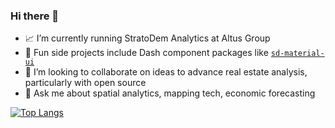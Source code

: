 ### Hi there 👋

<!--
**mjclawar/mjclawar** is a ✨ _special_ ✨ repository because its `README.md` (this file) appears on your GitHub profile. -->

- :chart_with_upwards_trend: I’m currently running StratoDem Analytics at Altus Group
- 🌱 Fun side projects include Dash component packages like [`sd-material-ui`](https://github.com/StratoDem/sd-material-ui)
- 👯 I’m looking to collaborate on ideas to advance real estate analysis, particularly with open source
- 💬 Ask me about spatial analytics, mapping tech, economic forecasting

[![Top Langs](https://github-readme-stats.vercel.app/api/top-langs/?username=mjclawar&layout=compact)](https://github.com/mjclawar)

